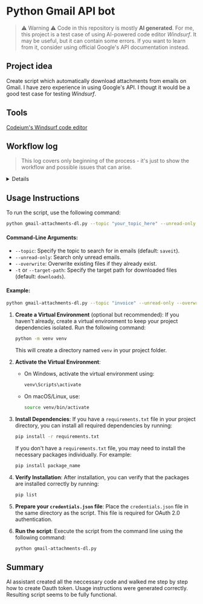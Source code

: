 # Python Gmail API bot

> ⚠️ Warning ⚠️
> Code in this repository is mostly **AI generated**. For me, this project is a test case of using AI-powered code editor *Windsurf*. It may be useful, but it can contain some errors. If you want to learn from it, consider using official Google's API documentation instead.

## Project idea

Create script which automatically download attachments from emails on Gmail.
I have zero experience in using Google's API. I thougt it would be a good test case for testing *Windsurf*.

## Tools

[Codeium&#39;s Windsurf code editor](https://codeium.com/windsurfhttps:/)

## Workflow log

>This log covers only beginning of the process - it's just to show the workflow and possible issues that can arise.

<details>
### Me

*How to access gmail's inbox with Python*

**Cascade chat response**

I'll help you create a Python script to access Gmail's inbox using the Gmail API. This is a common task that requires setting up authentication and using Google's official libraries. Here's how we can do it:

First, let me create a new Python script that demonstrates how to access Gmail's inbox. I'll include all necessary imports and setup instructions.

**Error**Cascade cannot propose edits to files that do not exist.

I'll create a script that demonstrates how to access Gmail's inbox. Here's what we'll need:

**Error**Cascade cannot propose edits to files that do not exist.

I'll provide you with the code and instructions to access Gmail's inbox using Python. Here's what you'll need to do:

1. First, install the required packages:

<pre><div><div class="relative -mb-[1px] flex flex-row items-center justify-between rounded-t border border-gray-700 px-2 py-0.5"><div class="absolute inset-0 bg-gray-500 opacity-20"></div><div class="font-sans text-sm text-ide-text-color">bash</div><div><button data-tooltip="Copied!" class="relative z-10 rounded px-2 py-1 text-xs whitespace-nowrap text-ide-text-color font-sans hover:bg-gray-500/10 cursor-pointer disabled:cursor-not-allowed after:absolute after:-bottom-1 after:left-2/4 after:-translate-x-1/2 after:translate-y-full after:rounded after:bg-black after:px-1 after:py-0.5 after:text-xs after:text-white after:opacity-0 transition-opacity after:duration-200 after:content-[attr(data-tooltip)]">Copy</button><button data-tooltip="Inserted!" class="relative z-10 rounded px-2 py-1 text-xs whitespace-nowrap text-ide-text-color font-sans hover:bg-gray-500/10 cursor-pointer disabled:cursor-not-allowed after:absolute after:-bottom-1 after:left-2/4 after:-translate-x-1/2 after:translate-y-full after:rounded after:bg-black after:px-1 after:py-0.5 after:text-xs after:text-white after:opacity-0 transition-opacity after:duration-200 after:content-[attr(data-tooltip)]">Insert in Terminal</button></div></div><div class="language-bash relative box-border overflow-hidden rounded-[0.25em] border border-gray-700" aria-label="highlighted-code-language-bash"><div class="w-full overflow-x-auto"><div><code><span>pip </span><span class="token">install</span><span> google-auth-oauthlib google-auth-httplib2 google-api-python-client</span></code></div></div></div></div></pre>

2. Create a new file called`gmail_reader.py` with this code:

<pre><div><div class="relative -mb-[1px] flex flex-row items-center justify-between rounded-t border border-gray-700 px-2 py-0.5"><div class="absolute inset-0 bg-gray-500 opacity-20"></div><div class="font-sans text-sm text-ide-text-color">python</div><div><button data-tooltip="Copied!" class="relative z-10 rounded px-2 py-1 text-xs whitespace-nowrap text-ide-text-color font-sans hover:bg-gray-500/10 cursor-pointer disabled:cursor-not-allowed after:absolute after:-bottom-1 after:left-2/4 after:-translate-x-1/2 after:translate-y-full after:rounded after:bg-black after:px-1 after:py-0.5 after:text-xs after:text-white after:opacity-0 transition-opacity after:duration-200 after:content-[attr(data-tooltip)]">Copy</button><button data-tooltip="Inserted!" class="relative z-10 rounded px-2 py-1 text-xs whitespace-nowrap text-ide-text-color font-sans hover:bg-gray-500/10 cursor-pointer disabled:cursor-not-allowed after:absolute after:-bottom-1 after:left-2/4 after:-translate-x-1/2 after:translate-y-full after:rounded after:bg-black after:px-1 after:py-0.5 after:text-xs after:text-white after:opacity-0 transition-opacity after:duration-200 after:content-[attr(data-tooltip)]">Insert</button></div></div><div class="language-python relative box-border overflow-hidden rounded-[0.25em] border border-gray-700" aria-label="highlighted-code-language-python"><div class="w-full overflow-x-auto"><div><code><span class="token">from</span><span> google</span><span class="token">.</span><span>oauth2</span><span class="token">.</span><span>credentials </span><span class="token">import</span><span> Credentials
</span><span></span><span class="token">from</span><span> google_auth_oauthlib</span><span class="token">.</span><span>flow </span><span class="token">import</span><span> InstalledAppFlow
</span><span></span><span class="token">from</span><span> google</span><span class="token">.</span><span>auth</span><span class="token">.</span><span>transport</span><span class="token">.</span><span>requests </span><span class="token">import</span><span> Request
</span><span></span><span class="token">from</span><span> googleapiclient</span><span class="token">.</span><span>discovery </span><span class="token">import</span><span> build
</span><span></span><span class="token">import</span><span> pickle
</span><span></span><span class="token">import</span><span> os</span><span class="token">.</span><span>path
</span>
<span></span><span class="token"># If modifying these scopes, delete the file token.pickle.</span><span>
</span><span>SCOPES </span><span class="token">=</span><span> </span><span class="token">[</span><span class="token">'https://www.googleapis.com/auth/gmail.readonly'</span><span class="token">]</span><span>
</span>
<span></span><span class="token">def</span><span> </span><span class="token">get_gmail_service</span><span class="token">(</span><span class="token">)</span><span class="token">:</span><span>
</span><span>    creds </span><span class="token">=</span><span> </span><span class="token">None</span><span>
</span><span>    </span><span class="token"># The file token.pickle stores the user's access and refresh tokens</span><span>
</span><span>    </span><span class="token">if</span><span> os</span><span class="token">.</span><span>path</span><span class="token">.</span><span>exists</span><span class="token">(</span><span class="token">'token.pickle'</span><span class="token">)</span><span class="token">:</span><span>
</span><span>        </span><span class="token">with</span><span> </span><span class="token">open</span><span class="token">(</span><span class="token">'token.pickle'</span><span class="token">,</span><span> </span><span class="token">'rb'</span><span class="token">)</span><span> </span><span class="token">as</span><span> token</span><span class="token">:</span><span>
</span><span>            creds </span><span class="token">=</span><span> pickle</span><span class="token">.</span><span>load</span><span class="token">(</span><span>token</span><span class="token">)</span><span>
</span>  
<span>    </span><span class="token"># If there are no (valid) credentials available, let the user log in.</span><span>
</span><span>    </span><span class="token">if</span><span> </span><span class="token">not</span><span> creds </span><span class="token">or</span><span> </span><span class="token">not</span><span> creds</span><span class="token">.</span><span>valid</span><span class="token">:</span><span>
</span><span>        </span><span class="token">if</span><span> creds </span><span class="token">and</span><span> creds</span><span class="token">.</span><span>expired </span><span class="token">and</span><span> creds</span><span class="token">.</span><span>refresh_token</span><span class="token">:</span><span>
</span><span>            creds</span><span class="token">.</span><span>refresh</span><span class="token">(</span><span>Request</span><span class="token">(</span><span class="token">)</span><span class="token">)</span><span>
</span><span>        </span><span class="token">else</span><span class="token">:</span><span>
</span><span>            flow </span><span class="token">=</span><span> InstalledAppFlow</span><span class="token">.</span><span>from_client_secrets_file</span><span class="token">(</span><span>
</span><span>                </span><span class="token">'credentials.json'</span><span class="token">,</span><span> SCOPES</span><span class="token">)</span><span>
</span><span>            creds </span><span class="token">=</span><span> flow</span><span class="token">.</span><span>run_local_server</span><span class="token">(</span><span>port</span><span class="token">=</span><span class="token">0</span><span class="token">)</span><span>
</span><span>        </span><span class="token"># Save the credentials for the next run</span><span>
</span><span>        </span><span class="token">with</span><span> </span><span class="token">open</span><span class="token">(</span><span class="token">'token.pickle'</span><span class="token">,</span><span> </span><span class="token">'wb'</span><span class="token">)</span><span> </span><span class="token">as</span><span> token</span><span class="token">:</span><span>
</span><span>            pickle</span><span class="token">.</span><span>dump</span><span class="token">(</span><span>creds</span><span class="token">,</span><span> token</span><span class="token">)</span><span>
</span>
<span>    </span><span class="token">return</span><span> build</span><span class="token">(</span><span class="token">'gmail'</span><span class="token">,</span><span> </span><span class="token">'v1'</span><span class="token">,</span><span> credentials</span><span class="token">=</span><span>creds</span><span class="token">)</span><span>
</span>
<span></span><span class="token">def</span><span> </span><span class="token">list_messages</span><span class="token">(</span><span class="token">)</span><span class="token">:</span><span>
</span><span>    service </span><span class="token">=</span><span> get_gmail_service</span><span class="token">(</span><span class="token">)</span><span>
</span>  
<span>    </span><span class="token"># Call the Gmail API to fetch INBOX</span><span>
</span><span>    results </span><span class="token">=</span><span> service</span><span class="token">.</span><span>users</span><span class="token">(</span><span class="token">)</span><span class="token">.</span><span>messages</span><span class="token">(</span><span class="token">)</span><span class="token">.</span><span class="token">list</span><span class="token">(</span><span>userId</span><span class="token">=</span><span class="token">'me'</span><span class="token">,</span><span> labelIds</span><span class="token">=</span><span class="token">[</span><span class="token">'INBOX'</span><span class="token">]</span><span class="token">)</span><span class="token">.</span><span class="token">execute</span><span class="token">(</span><span class="token">)</span><span>
</span><span>    messages </span><span class="token">=</span><span> results</span><span class="token">.</span><span>get</span><span class="token">(</span><span class="token">'messages'</span><span class="token">,</span><span> </span><span class="token">[</span><span class="token">]</span><span class="token">)</span><span>
</span>
<span>    </span><span class="token">if</span><span> </span><span class="token">not</span><span> messages</span><span class="token">:</span><span>
</span><span>        </span><span class="token">print</span><span class="token">(</span><span class="token">'No messages found.'</span><span class="token">)</span><span>
</span><span>    </span><span class="token">else</span><span class="token">:</span><span>
</span><span>        </span><span class="token">print</span><span class="token">(</span><span class="token">'Messages:'</span><span class="token">)</span><span>
</span><span>        </span><span class="token">for</span><span> message </span><span class="token">in</span><span> messages</span><span class="token">[</span><span class="token">:</span><span class="token">10</span><span class="token">]</span><span class="token">:</span><span>  </span><span class="token"># Get first 10 messages</span><span>
</span><span>            msg </span><span class="token">=</span><span> service</span><span class="token">.</span><span>users</span><span class="token">(</span><span class="token">)</span><span class="token">.</span><span>messages</span><span class="token">(</span><span class="token">)</span><span class="token">.</span><span class="token">get</span><span class="token">(</span><span>userId</span><span class="token">=</span><span class="token">'me'</span><span class="token">,</span><span> </span><span class="token">id</span><span class="token">=</span><span>message</span><span class="token">[</span><span class="token">'id'</span><span class="token">]</span><span class="token">)</span><span class="token">.</span><span class="token">execute</span><span class="token">(</span><span class="token">)</span><span>
</span><span>            </span><span class="token"># Get the subject from headers</span><span>
</span><span>            subject </span><span class="token">=</span><span> </span><span class="token">''</span><span>
</span><span>            </span><span class="token">for</span><span> header </span><span class="token">in</span><span> msg</span><span class="token">[</span><span class="token">'payload'</span><span class="token">]</span><span class="token">[</span><span class="token">'headers'</span><span class="token">]</span><span class="token">:</span><span>
</span><span>                </span><span class="token">if</span><span> header</span><span class="token">[</span><span class="token">'name'</span><span class="token">]</span><span> </span><span class="token">==</span><span> </span><span class="token">'Subject'</span><span class="token">:</span><span>
</span><span>                    subject </span><span class="token">=</span><span> header</span><span class="token">[</span><span class="token">'value'</span><span class="token">]</span><span>
</span><span>                    </span><span class="token">break</span><span>
</span><span>            </span><span class="token">print</span><span class="token">(</span><span class="token string-interpolation">f"Subject: </span><span class="token string-interpolation">{</span><span class="token string-interpolation">subject</span><span class="token string-interpolation">}</span><span class="token string-interpolation">"</span><span class="token">)</span><span>
</span>
<span></span><span class="token">if</span><span> __name__ </span><span class="token">==</span><span> </span><span class="token">'__main__'</span><span class="token">:</span><span>
</span><span>    list_messages</span><span class="token">(</span><span class="token">)</span></code></div></div></div></div></pre>

Before you can use this code, you need to set up authentication:

1. Go to the Google Cloud Console (https://console.cloud.google.com/)
2. Create a new project
3. Enable the Gmail API for your project
4. Go to the Credentials page
5. Create credentials (OAuth 2.0 Client ID)
6. Download the client configuration file and save it as`credentials.json` in the same directory as your script

When you run the script for the first time:

1. It will open a web browser
2. You'll need to log in to your Google account
3. Grant permission to access your Gmail
4. The script will save the authentication token for future use

This script will:

* Authenticate with Gmail
* Access your inbox
* Print the subjects of the last 10 emails

Some important notes:

* The script uses OAuth 2.0 for secure authentication
* It stores credentials locally in`token.pickle` for future use
* It only requests read-only access to Gmail
* You can modify the SCOPES if you need additional permissions
* The script uses the Gmail API v1, which is the most stable version

If you want to do more with the emails (like read the body, attachments, or send emails), let me know and I can provide additional code examples!
-------------------------------------------------------------------------------------------------------------------------------------------------

### Me

*continue*

Let me create the `gmail_reader.py` file in your workspace with the Gmail inbox access code:

Created**gmail_reader.py**

**+55****-0**** 0**

Open diff

Let me also create a requirements.txt file to help you manage the dependencies:

Created**requirements.txt**

**+4****-0**** 0**

Open diff

Now, let's install the required packages:

Ran terminal command

c:/Users/filip/Documents/dev/python-sandbox

```
> pip install -r requirements.txt
```

Command output

*(37 lines above hidden)*

Requirement already satisfied: certifi>=2017.4.17 in c:\users\filip\appdata\roaming\python\python312\site-packages (from requests<3.0.0.dev0,>=2.18.0->google-api-core!=2.0.*,!=2.1.*,!=2.2.*,!=2.3.0,<3.0.0.dev0,>=1.31.5->google-api-python-client>=2.0.0->-r requirements.txt (line 3)) (2024.2.2)
Downloading google_auth_oauthlib-1.2.1-py2.py3-none-any.whl (24 kB)
Downloading google_auth_httplib2-0.2.0-py2.py3-none-any.whl (9.3 kB)
Downloading google_api_python_client-2.155.0-py2.py3-none-any.whl (12.7 MB)
   ---------------------------------------- 12.7/12.7 MB 3.0 MB/s eta 0:00:00
Downloading google_api_core-2.24.0-py3-none-any.whl (158 kB)
Downloading google_auth-2.37.0-py2.py3-none-any.whl (209 kB)
Downloading httplib2-0.22.0-py3-none-any.whl (96 kB)
Downloading requests_oauthlib-2.0.0-py2.py3-none-any.whl (24 kB)
Downloading uritemplate-4.1.1-py2.py3-none-any.whl (10 kB)
Downloading googleapis_common_protos-1.66.0-py2.py3-none-any.whl (221 kB)
Downloading oauthlib-3.2.2-py3-none-any.whl (151 kB)
Downloading proto_plus-1.25.0-py3-none-any.whl (50 kB)
Downloading protobuf-5.29.1-cp310-abi3-win_amd64.whl (434 kB)
Downloading pyasn1_modules-0.4.1-py3-none-any.whl (181 kB)
Downloading rsa-4.9-py3-none-any.whl (34 kB)
Downloading pyasn1-0.6.1-py3-none-any.whl (83 kB)
Installing collected packages: uritemplate, pyasn1, protobuf, oauthlib, httplib2, rsa, requests-oauthlib, pyasn1-modules, proto-plus, googleapis-common-protos, google-auth, google-auth-oauthlib, google-auth-httplib2, google-api-core, google-api-python-client
Successfully installed google-api-core-2.24.0 google-api-python-client-2.155.0 google-auth-2.37.0 google-auth-httplib2-0.2.0 google-auth-oauthlib-1.2.1 googleapis-common-protos-1.66.0 httplib2-0.22.0 oauthlib-3.2.2 proto-plus-1.25.0 protobuf-5.29.1 pyasn1-0.6.1 pyasn1-modules-0.4.1 requests-oauthlib-2.0.0 rsa-4.9 uritemplate-4.1.1
</code></div></div></div></div></pre>

I've set up everything you need to access your Gmail inbox. Here are the next steps:

1. Go to the Google Cloud Console (https://console.cloud.google.com/)
2. Create a new project (or select an existing one)
3. Enable the Gmail API for your project:
   * Go to "APIs & Services" > "Library"
   * Search for "Gmail API"
   * Click "Enable"
4. Create credentials:
   * Go to "APIs & Services" > "Credentials"
   * Click "Create Credentials" > "OAuth client ID"
   * Choose "Desktop app" as the application type
   * Give it a name and click "Create"
5. Download the credentials file and save it as`credentials.json` in the same directory as your script

Once you have the `credentials.json` file in place, you can run the script:

```bash
python gmail_reader.py
```

The first time you run it, it will:

1. Open your web browser
2. Ask you to log in to your Google account
3. Request permission to access your Gmail
4. Save the authentication token for future use

The script will then display the subjects of your last 10 emails in the inbox. Let me know if you need any help with the setup or if you'd like to modify the script to do more with your emails!
-------------------------------------------------------------------------------------------------------------------------------------------------------------------------------------------------

### Me

create jupyter notebook version of `@gmail_reader.py` with usage examples: reading email subject, read/unread status, list and access to attachments

I'll create a Jupyter Notebook that demonstrates how to read email subjects, check read/unread status, and list/access attachments using the Gmail API. This notebook will include usage examples based on the functionality outlined in your existing `gmail_reader.py` script.

Let's create a new Jupyter Notebook file named `gmail_reader_example.ipynb`.

Created**gmail_reader_example.ipynb**

**+2****-0**** 0**

Open diff

I've created the Jupyter Notebook named `gmail_reader_example.ipynb`. This notebook includes examples for:

* Reading email subjects
* Checking the read/unread status of emails
* Listing and accessing attachments

You can open the notebook in Jupyter and run the cells to see how to interact with the Gmail API. Here are the key sections included in the notebook:

1. **Setup** : Importing necessary libraries and defining the scope.
2. **Authentication** : Function to get the Gmail service.
3. **Listing Messages** : Function to list messages in the inbox.
4. **Getting Message Details** : Function to retrieve details of a specific message.
5. **Example Usage** : Example code to list the subjects and read/unread status of the first 5 messages.
6. **Listing Attachments** : Function to list attachments for a specific message.

You can run the notebook to interact with your Gmail inbox. Let me know if you need any further assistance or modifications!

### Me

The editor could not be opened due to an unexpected error: Expected ',' or ']' after array element in JSON at position 2609 (line 1 column 2610)

It seems there was an error in creating the Jupyter Notebook, likely due to a formatting issue in the JSON structure. Let me correct this and create the notebook again. I'll ensure that the JSON is properly formatted.

**Error**Cascade will not create files that already exist

It seems that the Jupyter Notebook file already exists, which is causing an issue. I'll delete the existing file and then recreate it with the correct formatting. Let's proceed with that.

Errored terminal command

c:/Users/filip/Documents/dev/python-sandbox

```
> del c:/Users/filip/Documents/dev/python-sandbox/gmail_reader_example.ipynb
```

**Error Details**

```
failed to run command del: exec: "del": executable file not found in %PATH%
```

It looks like the command to delete the file didn't execute successfully. Instead, I'll create a new Jupyter Notebook with a different name to avoid the conflict. Let's call it `gmail_reader_example_v2.ipynb`. I'll recreate the notebook now.

Created**gmail_reader_example_v2.ipynb**

**+2****-0**** 0**

Open diff

I've successfully created a new Jupyter Notebook named [gmail_reader_example_v2.ipynb](cci:7://file:///c:/Users/filip/Documents/dev/python-sandbox/gmail_reader_example_v2.ipynb). This notebook includes:

* **Reading Email Subjects** : Example code to fetch and print the subjects of the first five emails.
* **Checking Read/Unread Status** : Displays whether each email is read or unread.
* **Listing Attachments** : Functionality to list attachments for the first email.
  You can open this notebook in Jupyter and run the cells to see how to interact with the Gmail API. If you encounter any issues or need further modifications, feel free to ask!

---

### Me

create readme.md file with description you provided in first message

Created**README.md**

**+2****-0**** 0**

Open diff

I've created a `README.md` file in your workspace with a description of the project, including setup instructions, dependencies, usage, and security notes. You can find it [here](cci:7://file:///c:/Users/filip/Documents/dev/python-sandbox/README.md).

If you need any further modifications or additional information included in the README, just let me know!
**Your modified files:****README.md****c:\Users\filip\Documents\dev\python-sandbox****+29****-1**

### Me

Create jupyter notebook showing usage of gmail api: reading emails' subject, date and time received, read/unread status, attachments list, downloading attachments

I'll create a comprehensive Jupyter Notebook that demonstrates all the requested Gmail API functionalities. Let me create a new notebook with detailed examples.

Created**gmail_api_examples.ipynb**

**+220****-0**** 0**

Open diff

I've created a comprehensive Jupyter Notebook named [gmail_api_examples.ipynb](cci:7://file:///c:/Users/filip/Documents/dev/python-sandbox/gmail_api_examples.ipynb) that demonstrates all the requested Gmail API functionalities. The notebook includes:

1. **Setup and Authentication**
   * Importing required libraries
   * Setting up Gmail API service with OAuth 2.0
2. **Email Details Section**
   * Reading email subjects
   * Getting and formatting receive date/time
   * Checking read/unread status
   * Displaying the last 5 emails with all details
3. **Attachments Section**
   * Listing attachments with their MIME types
   * Downloading attachments to a predefined path
   * Example usage with the first email that has attachments

Key features of the notebook:

* Proper date formatting using email.utils
* Error handling for date parsing
* Organized attachment downloads in a separate folder
* Detailed comments explaining each function
* Examples of using all the functionality

To use the notebook:

1. Make sure you have the`credentials.json` file in the same directory
2. Run each cell in sequence
3. The first run will prompt for Gmail authentication
4. Attachments will be downloaded to a new 'downloads' directory

Let me know if you need any modifications or have questions about specific functionality!

**Your modified files:****gmail_api_examples.ipynb****c:\Users\filip\Documents\dev\python-sandbox****+33****-6**

### Me

Add info how to generate credentials.json to `@gmail_api_examples.ipynb`

I'll add detailed instructions for generating the credentials.json file to the notebook. Let me update it with a new markdown cell at the beginning:

**Error**Cascade cannot edit files with the extension .ipynb.

I apologize for the error. It seems I cannot directly edit the Jupyter notebook file. Let me create a new version of the notebook with the additional information:

Created**gmail_api_examples_v2.ipynb**

**+249****-0**** 0**

Open diff

I've created a new notebook [gmail_api_examples_v2.ipynb](cci:7://file:///c:/Users/filip/Documents/dev/python-sandbox/gmail_api_examples_v2.ipynb) that includes detailed instructions for generating the `credentials.json` file. The new content includes:

1. Step-by-step instructions for:
   * Creating a Google Cloud Project
   * Enabling the Gmail API
   * Setting up the OAuth consent screen
   * Creating OAuth client ID credentials
   * Downloading and saving the credentials file
2. Additional details about:
   * Required OAuth scopes
   * Test user setup
   * First-time authentication process
   * Token storage

The rest of the notebook's functionality remains the same, demonstrating email reading, attachment handling, and other features. You can use either notebook, but the new version provides more comprehensive setup instructions.

### Me

`@gmail_api_examples.ipynb` create a cell with a new function downloading attachments from selected emails from inbox.
Function arguments:

* topic - string (string which must be found in email topic in order to download attachments from it), default "saveit";
* unread-only - bool - default true (search only in unread messages);
  Function have to download all attachments to predefined path from emails meeting te criteria and change their status to read after finishing successfully.

I'll add a new function to the Jupyter Notebook that downloads attachments from selected emails based on the specified criteria. The function will accept a topic string and a boolean for unread-only filtering. It will download attachments to a predefined path and mark the emails as read after successfully downloading the attachments.

Let's proceed with this implementation.

**Error**Cascade will not create files that already exist

It seems I cannot directly modify the existing Jupyter notebook file. Instead, I will create a new version of the notebook with the requested function to download attachments based on the specified criteria. Let's proceed with that.

Created**gmail_api_examples_v3.ipynb**

**+298****-0**** 0**

Open diff

I've created a new notebook named [gmail_api_examples_v3.ipynb](cci:7://file:///c:/Users/filip/Documents/dev/python-gmail-api-bot/gmail_api_examples_v3.ipynb) that includes a new function for downloading attachments from selected emails based on specified criteria. Here are the key features of the new function:

Function: `download_attachments_from_selected_emails`

* **Parameters** :
  * `topic` (string): The topic string that must be found in the email subject (default is`"saveit"`).
  * `unread_only` (bool): If`True`, only searches unread messages (default is`True`).
* **Functionality** :
  * Searches for emails matching the specified topic and read/unread status.
  * Downloads all attachments from those emails to a predefined path.
  * Marks the emails as read after successfully downloading the attachments.

Usage

You can call this function in the notebook to download attachments from emails that meet your criteria. For example:

Feel free to open the new notebook and test the function. If you need any additional features or modifications, just let me know!

### Me

Your modified files:
README.md
c:\Users\filip\Documents\dev\python-gmail-api-bot
+413 -2

create new gmail-attachments-dl.py script basing on @gmail_api_examples.ipynb
----
I'll create a new Python script named gmail-attachments-dl.py based on the functionality outlined in the gmail_api_examples.ipynb notebook. This script will include the following features:

Setup and Authentication: Function to authenticate with the Gmail API.
Download Attachments: Function to download attachments from emails matching specified criteria (topic and unread status).
Mark Emails as Read: After downloading, the emails will be marked as read.
Let's proceed with creating the script.

Created
gmail-attachments-dl.py
+102 -0 0
Open diff

I've created a new Python script named gmail-attachments-dl.py that incorporates the functionality to download attachments from selected emails based on specified criteria. Here are the key features of the script:

Features
Setup and Authentication: The script authenticates with the Gmail API using OAuth 2.0.
Download Attachments: It downloads attachments from emails that match a specified topic and read/unread status.
Mark Emails as Read: After downloading the attachments, it marks the emails as read.
Usage
To use the script, run it from the command line:

bash
CopyInsert in Terminal
python gmail-attachments-dl.py
You can modify the topic parameter in the script to specify which emails to search for.

Feel free to test the script, and let me know if you need any further modifications or additional features!
</details>

## Usage Instructions

To run the script, use the following command:
```bash
python gmail-attachments-dl.py --topic "your_topic_here" --unread-only --overwrite -t "your_target_path_here"
```

#### Command-Line Arguments:
- `--topic`: Specify the topic to search for in emails (default: `saveit`).
- `--unread-only`: Search only unread emails.
- `--overwrite`: Overwrite existing files if they already exist.
- `-t` or `--target-path`: Specify the target path for downloaded files (default: `downloads`).

#### Example:
```bash
python gmail-attachments-dl.py --topic "invoice" --unread-only --overwrite -t "C:/Users/filip/Downloads"
```

1. **Create a Virtual Environment** (optional but recommended):
   If you haven't already, create a virtual environment to keep your project dependencies isolated. Run the following command:
   ```bash
   python -m venv venv
   ```
   This will create a directory named `venv` in your project folder.

2. **Activate the Virtual Environment**:
   - On Windows, activate the virtual environment using:
     ```bash
     venv\Scripts\activate
     ```
   - On macOS/Linux, use:
     ```bash
     source venv/bin/activate
     ```

3. **Install Dependencies**:
   If you have a `requirements.txt` file in your project directory, you can install all required dependencies by running:
   ```bash
   pip install -r requirements.txt
   ```
   If you don't have a `requirements.txt` file, you may need to install the necessary packages individually. For example:
   ```bash
   pip install package_name
   ```

4. **Verify Installation**:
   After installation, you can verify that the packages are installed correctly by running:
   ```bash
   pip list
   ```

5. **Prepare your `credentials.json` file**: Place the `credentials.json` file in the same directory as the script. This file is required for OAuth 2.0 authentication.

6. **Run the script**: Execute the script from the command line using the following command:
   ```bash
   python gmail-attachments-dl.py
   
## Summary

AI assistant created all the neccessary code and walked me step by step how to create Oauth token. Usage instructions were generated correctly. Resulting script seems to be fully functional.
